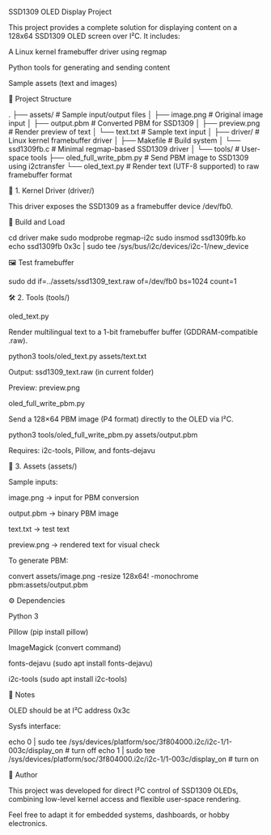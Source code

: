 SSD1309 OLED Display Project

This project provides a complete solution for displaying content on a 128x64 SSD1309 OLED screen over I²C. It includes:

A Linux kernel framebuffer driver using regmap

Python tools for generating and sending content

Sample assets (text and images)

📁 Project Structure

.
├── assets/                 # Sample input/output files
│   ├── image.png           # Original image input
│   ├── output.pbm          # Converted PBM for SSD1309
│   ├── preview.png         # Render preview of text
│   └── text.txt            # Sample text input
│
├── driver/                 # Linux kernel framebuffer driver
│   ├── Makefile            # Build system
│   └── ssd1309fb.c         # Minimal regmap-based SSD1309 driver
│
└── tools/                  # User-space tools
    ├── oled_full_write_pbm.py  # Send PBM image to SSD1309 using i2ctransfer
    └── oled_text.py            # Render text (UTF-8 supported) to raw framebuffer format

🧱 1. Kernel Driver (driver/)

This driver exposes the SSD1309 as a framebuffer device /dev/fb0.

🔧 Build and Load

cd driver
make
sudo modprobe regmap-i2c
sudo insmod ssd1309fb.ko
echo ssd1309fb 0x3c | sudo tee /sys/bus/i2c/devices/i2c-1/new_device

🖼 Test framebuffer

sudo dd if=../assets/ssd1309_text.raw of=/dev/fb0 bs=1024 count=1

🛠️ 2. Tools (tools/)

oled_text.py

Render multilingual text to a 1-bit framebuffer buffer (GDDRAM-compatible .raw).

python3 tools/oled_text.py assets/text.txt

Output: ssd1309_text.raw (in current folder)

Preview: preview.png

oled_full_write_pbm.py

Send a 128×64 PBM image (P4 format) directly to the OLED via I²C.

python3 tools/oled_full_write_pbm.py assets/output.pbm

Requires: i2c-tools, Pillow, and fonts-dejavu

🧪 3. Assets (assets/)

Sample inputs:

image.png → input for PBM conversion

output.pbm → binary PBM image

text.txt → test text

preview.png → rendered text for visual check

To generate PBM:

convert assets/image.png -resize 128x64\! -monochrome pbm:assets/output.pbm

⚙️ Dependencies

Python 3

Pillow (pip install pillow)

ImageMagick (convert command)

fonts-dejavu (sudo apt install fonts-dejavu)

i2c-tools (sudo apt install i2c-tools)

📝 Notes

OLED should be at I²C address 0x3c

Sysfs interface:

echo 0 | sudo tee /sys/devices/platform/soc/3f804000.i2c/i2c-1/1-003c/display_on  # turn off
echo 1 | sudo tee /sys/devices/platform/soc/3f804000.i2c/i2c-1/1-003c/display_on  # turn on

👤 Author

This project was developed for direct I²C control of SSD1309 OLEDs, combining low-level kernel access and flexible user-space rendering.

Feel free to adapt it for embedded systems, dashboards, or hobby electronics.

